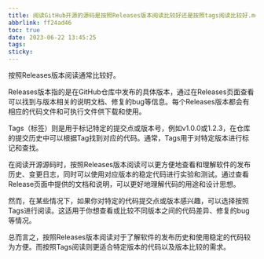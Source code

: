 ```yaml
---
title: 阅读GitHub开源的源码是按照Releases版本阅读比较好还是按照tags阅读比较好.md
abbrlink: ff24ad46
toc: true
date: 2023-06-22 13:45:25
tags:
sticky:
---
```


按照Releases版本阅读通常比较好。

Releases版本指的是在GitHub仓库中发布的具体版本，通过在Releases页面查看可以找到与版本相关的说明文档、修复的bug等信息。每个Releases版本都会有相应的代码文件和可执行文件供下载和使用。

Tags（标签）则是用于标记特定的提交点或版本号，例如v1.0.0或1.2.3，在仓库的提交历史中可以根据Tag找到对应的代码。通常，Tags用于对特定版本进行标记和查找。

在阅读开源源码时，按照Releases版本阅读可以更方便地查看和理解软件的发布历史、变更日志，同时可以使用对应版本的稳定代码进行实验和测试。通过查看Release页面中提供的文档和说明，可以更好地理解代码的用途和设计思想。

然而，在某些情况下，如果你对特定的代码提交点或版本感兴趣，可以选择按照Tags进行阅读。这适用于你想查看或比较不同版本之间的代码差异、修复的bug等情况。

总而言之，按照Releases版本阅读对于了解软件的发布历史和使用稳定的代码较为方便。而按照Tags阅读则更适合特定版本的代码以及版本比较的需求。

